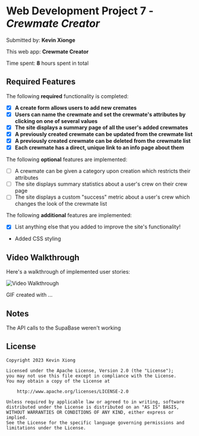# Web Development Project 7 - _Crewmate Creator_

Submitted by: **Kevin Xionge**

This web app: **Crewmate Creator**

Time spent: **8** hours spent in total

## Required Features

The following **required** functionality is completed:

-   [x] **A create form allows users to add new cremates**
-   [x] **Users can name the crewmate and set the crewmate's attributes by clicking on one of several values**
-   [x] **The site displays a summary page of all the user's added crewmates**
-   [x] **A previously created crewmate can be updated from the crewmate list**
-   [x] **A previously created crewmate can be deleted from the crewmate list**
-   [x] **Each crewmate has a direct, unique link to an info page about them**

The following **optional** features are implemented:

-   [ ] A crewmate can be given a category upon creation which restricts their attributes
-   [ ] The site displays summary statistics about a user's crew on their crew page
-   [ ] The site displays a custom "success" metric about a user's crew which changes the look of the crewmate list

The following **additional** features are implemented:

-   [x] List anything else that you added to improve the site's functionality!
-   Added CSS styling

## Video Walkthrough

Here's a walkthrough of implemented user stories:

<img src='https://submissions.us-east-1.linodeobjects.com/web102/5UspNmLO.gif' title='Video Walkthrough' width='' alt='Video Walkthrough' />

<!-- Replace this with whatever GIF tool you used! -->

GIF created with ...

<!-- Recommended tools:
[Kap](https://getkap.co/) for macOS
[ScreenToGif](https://www.screentogif.com/) for Windows
[peek](https://github.com/phw/peek) for Linux. -->

## Notes

The API calls to the SupaBase weren't working

## License

    Copyright 2023 Kevin Xiong

    Licensed under the Apache License, Version 2.0 (the "License");
    you may not use this file except in compliance with the License.
    You may obtain a copy of the License at

        http://www.apache.org/licenses/LICENSE-2.0

    Unless required by applicable law or agreed to in writing, software
    distributed under the License is distributed on an "AS IS" BASIS,
    WITHOUT WARRANTIES OR CONDITIONS OF ANY KIND, either express or implied.
    See the License for the specific language governing permissions and
    limitations under the License.
